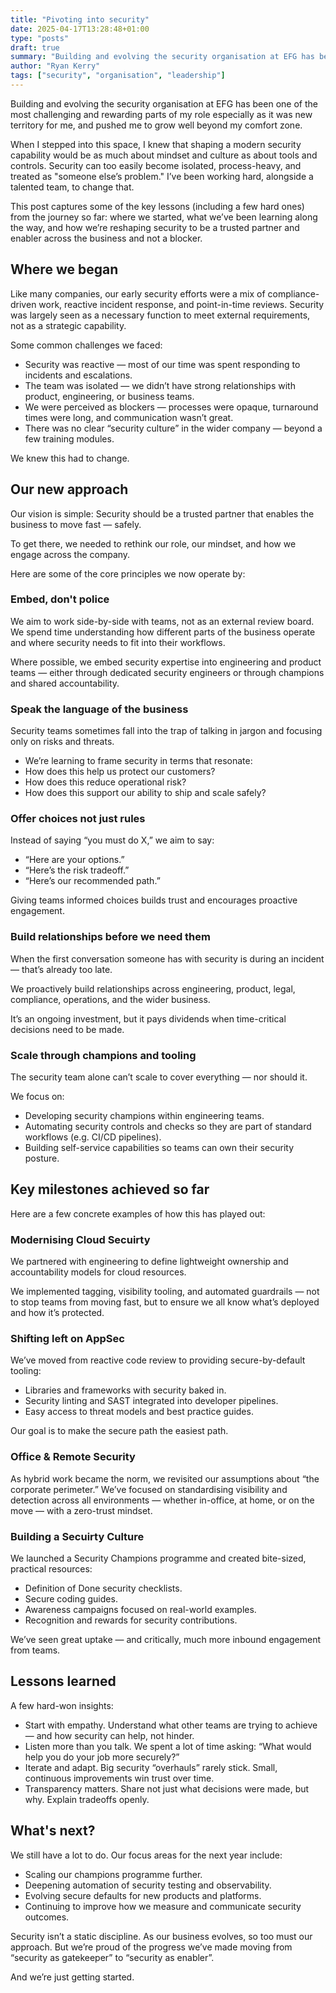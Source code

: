 ```yaml
---
title: "Pivoting into security"
date: 2025-04-17T13:28:48+01:00
type: "posts"
draft: true
summary: "Building and evolving the security organisation at EFG has been one of the most challenging and rewarding parts of my role especially as it was new territory for me, and pushed me to grow well beyond my comfort zone."
author: "Ryan Kerry"
tags: ["security", "organisation", "leadership"]
---
```


Building and evolving the security organisation at EFG has been one of the most challenging and rewarding parts of my role especially as it was new territory for me, and pushed me to grow well beyond my comfort zone.

When I stepped into this space, I knew that shaping a modern security capability would be as much about mindset and culture as about tools and controls. Security can too easily become isolated, process-heavy, and treated as "someone else’s problem." I’ve been working hard, alongside a talented team, to change that.

This post captures some of the key lessons (including a few hard ones) from the journey so far: where we started, what we’ve been learning along the way, and how we’re reshaping security to be a trusted partner and enabler across the business and not a blocker.

## Where we began

Like many companies, our early security efforts were a mix of compliance-driven work, reactive incident response, and point-in-time reviews. Security was largely seen as a necessary function to meet external requirements, not as a strategic capability.



Some common challenges we faced:

- Security was reactive — most of our time was spent responding to incidents and escalations.
- The team was isolated — we didn’t have strong relationships with product, engineering, or business teams.
- We were perceived as blockers — processes were opaque, turnaround times were long, and communication wasn’t great.
- There was no clear “security culture” in the wider company — beyond a few training modules.

We knew this had to change.

## Our new approach

Our vision is simple: Security should be a trusted partner that enables the business to move fast — safely.

To get there, we needed to rethink our role, our mindset, and how we engage across the company.

Here are some of the core principles we now operate by:

### Embed, don't police

We aim to work side-by-side with teams, not as an external review board. We spend time understanding how different parts of the business operate and where security needs to fit into their workflows.

Where possible, we embed security expertise into engineering and product teams — either through dedicated security engineers or through champions and shared accountability.

### Speak the language of the business

Security teams sometimes fall into the trap of talking in jargon and focusing only on risks and threats.

- We’re learning to frame security in terms that resonate:
- How does this help us protect our customers?
- How does this reduce operational risk?
- How does this support our ability to ship and scale safely?

### Offer choices not just rules

Instead of saying “you must do X,” we aim to say:

- “Here are your options.”
- “Here’s the risk tradeoff.”
- “Here’s our recommended path.”

Giving teams informed choices builds trust and encourages proactive engagement.

### Build relationships before we need them

When the first conversation someone has with security is during an incident — that’s already too late.

We proactively build relationships across engineering, product, legal, compliance, operations, and the wider business.

It’s an ongoing investment, but it pays dividends when time-critical decisions need to be made.

### Scale through champions and tooling

The security team alone can’t scale to cover everything — nor should it.

We focus on:

- Developing security champions within engineering teams.
- Automating security controls and checks so they are part of standard workflows (e.g. CI/CD pipelines).
- Building self-service capabilities so teams can own their security posture.

## Key milestones achieved so far

Here are a few concrete examples of how this has played out:

### Modernising Cloud Secuirty

We partnered with engineering to define lightweight ownership and accountability models for cloud resources.

We implemented tagging, visibility tooling, and automated guardrails — not to stop teams from moving fast, but to ensure we all know what’s deployed and how it’s protected.

### Shifting left on AppSec

We’ve moved from reactive code review to providing secure-by-default tooling:

- Libraries and frameworks with security baked in.
- Security linting and SAST integrated into developer pipelines.
- Easy access to threat models and best practice guides.

Our goal is to make the secure path the easiest path.

### Office & Remote Security

As hybrid work became the norm, we revisited our assumptions about “the corporate perimeter.”
We’ve focused on standardising visibility and detection across all environments — whether in-office, at home, or on the move — with a zero-trust mindset.

### Building a Secuirty Culture

We launched a Security Champions programme and created bite-sized, practical resources:

- Definition of Done security checklists.
- Secure coding guides.
- Awareness campaigns focused on real-world examples.
- Recognition and rewards for security contributions.

We’ve seen great uptake — and critically, much more inbound engagement from teams.

## Lessons learned

A few hard-won insights:

- Start with empathy. Understand what other teams are trying to achieve — and how security can help, not hinder.
- Listen more than you talk. We spent a lot of time asking: “What would help you do your job more securely?”
- Iterate and adapt. Big security “overhauls” rarely stick. Small, continuous improvements win trust over time.
- Transparency matters. Share not just what decisions were made, but why. Explain tradeoffs openly.

## What's next?

We still have a lot to do. Our focus areas for the next year include:

- Scaling our champions programme further.
- Deepening automation of security testing and observability.
- Evolving secure defaults for new products and platforms.
- Continuing to improve how we measure and communicate security outcomes.

Security isn’t a static discipline. As our business evolves, so too must our approach. But we’re proud of the progress we’ve made moving from “security as gatekeeper” to “security as enabler”.

And we’re just getting started.


